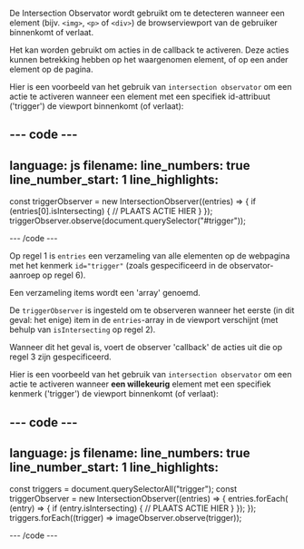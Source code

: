 De Intersection Observator wordt gebruikt om te detecteren wanneer een element (bijv. `<img>`, `<p>` of `<div>`) de browserviewport van de gebruiker binnenkomt of verlaat.

Het kan worden gebruikt om acties in de callback te activeren. Deze acties kunnen betrekking hebben op het waargenomen element, of op een ander element op de pagina.

Hier is een voorbeeld van het gebruik van `intersection observator` om een actie te activeren wanneer een element met een specifiek id-attribuut ('trigger') de viewport binnenkomt (of verlaat):

## --- code ---

language: js
filename:
line_numbers: true
line_number_start: 1
line_highlights:
-----------------------------------------------------

const triggerObserver = new IntersectionObserver((entries) => {
if (entries[0].isIntersecting) {
// PLAATS ACTIE HIER
}
});
triggerObserver.observe(document.querySelector("#trigger"));

\--- /code ---

Op regel 1 is `entries` een verzameling van alle elementen op de webpagina met het kenmerk `id="trigger"` (zoals gespecificeerd in de observator-aanroep op regel 6).

Een verzameling items wordt een 'array' genoemd.

De `triggerObserver` is ingesteld om te observeren wanneer het eerste (in dit geval: het enige) item in de `entries`-array in de viewport verschijnt (met behulp van `isIntersecting` op regel 2).

Wanneer dit het geval is, voert de observer 'callback' de acties uit die op regel 3 zijn gespecificeerd.

Hier is een voorbeeld van het gebruik van `intersection observator` om een actie te activeren wanneer **een willekeurig** element met een specifiek kenmerk ('trigger') de viewport binnenkomt (of verlaat):

## --- code ---

language: js
filename:
line_numbers: true
line_number_start: 1
line_highlights:
-----------------------------------------------------

const triggers = document.querySelectorAll("trigger");
const triggerObserver = new IntersectionObserver((entries) => {
entries.forEach(
(entry) => {
if (entry.isIntersecting) {
// PLAATS ACTIE HIER
}
});
});
triggers.forEach((trigger) => imageObserver.observe(trigger));

\--- /code ---
